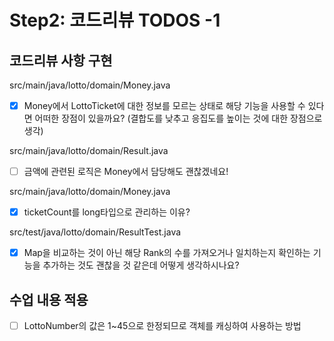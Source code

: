 # Step2: 코드리뷰 TODOS -1

## 코드리뷰 사항 구현

src/main/java/lotto/domain/Money.java

- [x] Money에서 LottoTicket에 대한 정보를 모르는 상태로 해당 기능을 사용할 수 있다면 어떠한 장점이 있을까요?
  (결합도를 낮추고 응집도를 높이는 것에 대한 장점으로 생각)

src/main/java/lotto/domain/Result.java

- [ ] 금액에 관련된 로직은 Money에서 담당해도 괜찮겠네요!

src/main/java/lotto/domain/Money.java

- [x] ticketCount를 long타입으로 관리하는 이유?

src/test/java/lotto/domain/ResultTest.java

- [X] Map을 비교하는 것이 아닌 해당 Rank의 수를 가져오거나 일치하는지 확인하는 기능을 추가하는 것도 괜찮을 것 같은데 어떻게 생각하시나요?

## 수업 내용 적용

- [ ] LottoNumber의 값은 1~45으로 한정되므로 객체를 캐싱하여 사용하는 방법